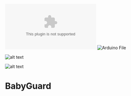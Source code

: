![Dokumen File](https://github.com/ravi-art221/BabyGuard-BabyMonitoringSystem/blob/main/Dokumen%20PBL%20Baby%20Monitoring.zip?raw=true)
![Arduino File](https://github.com/ravi-art221/BabyGuard-BabyMonitoringSystem/tree/main/3sensor_gabungan_DHT11_PIR_SUARA?raw=true)

![alt text](www.youtube.com/watch?v=dqnicCQhjAc?raw=true)

![alt text](https://www.youtube.com/watch?v=UCfFrrjk-oM?raw=true)
# BabyGuard
